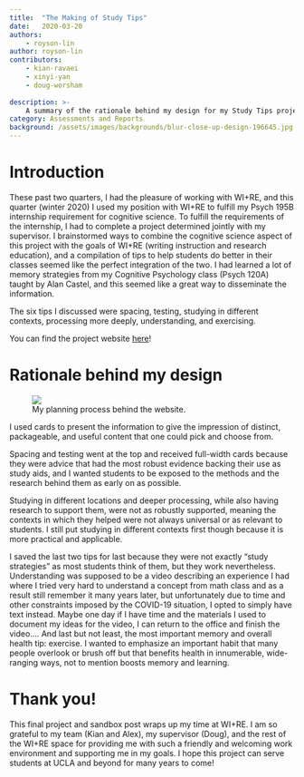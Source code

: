 ```yaml
---
title:  "The Making of Study Tips"
date:   2020-03-20
authors:
    - royson-lin
author: royson-lin
contributors:
    - kian-ravaei
    - xinyi-yan
    - doug-worsham
    
description: >-
    A summary of the rationale behind my design for my Study Tips project.
category: Assessments and Reports
background: /assets/images/backgrounds/blur-close-up-design-196645.jpg
---
```


# Introduction

These past two quarters, I had the pleasure of working with WI+RE, and this quarter (winter 2020) I used my position with WI+RE to fulfill my Psych 195B internship requirement for cognitive science. To fulfill the requirements of the internship, I had to complete a project determined jointly with my supervisor. I brainstormed ways to combine the cognitive science aspect of this project with the goals of WI+RE (writing instruction and research education), and a compilation of tips to help students do better in their classes seemed like the perfect integration of the two. I had learned a lot of memory strategies from my Cognitive Psychology class (Psych 120A) taught by Alan Castel, and this seemed like a great way to disseminate the information.

The six tips I discussed were spacing, testing, studying in different contexts, processing more deeply, understanding, and exercising.

You can find the project website [here](https://uclalibrary.github.io/research-tips/sandbox/resource-playlist-study-tips/)!

# Rationale behind my design

<figure class="figure border border-primary shadow mt-3">
  <img src="{{ '/assets/images/study-tips/making-of-study-tips.jpg' | relative_url }}" class="figure-img img-fluid rounded">
  <figcaption class="figure-caption text-right">My planning process behind the website.</figcaption>
</figure>

I used cards to present the information to give the impression of distinct, packageable, and useful content that one could pick and choose from.

Spacing and testing went at the top and received full-width cards because they were advice that had the most robust evidence backing their use as study aids, and I wanted students to be exposed to the methods and the research behind them as early on as possible.

Studying in different locations and deeper processing, while also having research to support them, were not as robustly supported, meaning the contexts in which they helped were not always universal or as relevant to students. I still put studying in different contexts first though because it is more practical and applicable.

I saved the last two tips for last because they were not exactly “study strategies” as most students think of them, but they work nevertheless. Understanding was supposed to be a video describing an experience I had where I tried very hard to understand a concept from math class and as a result still remember it many years later, but unfortunately due to time and other constraints imposed by the COVID-19 situation, I opted to simply have text instead. Maybe one day if I have time and the materials I used to document my ideas for the video, I can return to the office and finish the video…. And last but not least, the most important memory and overall health tip: exercise. I wanted to emphasize an important habit that many people overlook or brush off but that benefits health in innumerable, wide-ranging ways, not to mention boosts memory and learning.

# Thank you!

This final project and sandbox post wraps up my time at WI+RE. I am so grateful to my team (Kian and Alex), my supervisor (Doug), and the rest of the WI+RE space for providing me with such a friendly and welcoming work environment and supporting me in my goals. I hope this project can serve students at UCLA and beyond for many years to come!
